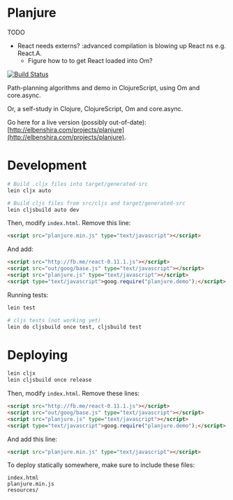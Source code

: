 # Planjure

TODO

- React needs externs? :advanced compilation is blowing up React ns e.g.
  React.A.
  - Figure how to to get React loaded into Om?

[![Build Status](https://travis-ci.org/elben/planjure.svg?branch=master)](https://travis-ci.org/elben/planjure)

Path-planning algorithms and demo in ClojureScript, using Om and core.async.

Or, a self-study in Clojure, ClojureScript, Om and core.async.

Go here for a live version (possibly out-of-date): [http://elbenshira.com/projects/planjure](http://elbenshira.com/projects/planjure).

# Development

```bash
# Build .cljx files into target/generated-src
lein cljx auto

# Build cljs files from src/cljs and target/generated-src
lein cljsbuild auto dev
```

Then, modify `index.html`. Remove this line:

```html
<script src="planjure.min.js" type="text/javascript"></script>
```

And add:

```html
<script src="http://fb.me/react-0.11.1.js"></script>
<script src="out/goog/base.js" type="text/javascript"></script>
<script src="planjure.js" type="text/javascript"></script>
<script type="text/javascript">goog.require("planjure.demo");</script>
```

Running tests:

```bash
lein test

# cljs tests (not working yet)
lein do cljsbuild once test, cljsbuild test
```

# Deploying

```bash
lein cljx
lein cljsbuild once release
```

Then, modify `index.html`. Remove these lines:

```html
<script src="http://fb.me/react-0.11.1.js"></script>
<script src="out/goog/base.js" type="text/javascript"></script>
<script src="planjure.js" type="text/javascript"></script>
<script type="text/javascript">goog.require("planjure.demo");</script>
```

And add this line:

```html
<script src="planjure.min.js" type="text/javascript"></script>
```

To deploy statically somewhere, make sure to include these files:

```
index.html
planjure.min.js
resources/
```
